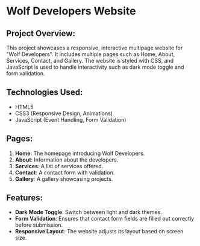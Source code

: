 # Wolf Developers Website

## Project Overview:
This project showcases a responsive, interactive multipage website for "Wolf Developers". It includes multiple pages such as Home, About, Services, Contact, and Gallery. The website is styled with CSS, and JavaScript is used to handle interactivity such as dark mode toggle and form validation.

## Technologies Used:
- HTML5
- CSS3 (Responsive Design, Animations)
- JavaScript (Event Handling, Form Validation)

## Pages:
1. **Home**: The homepage introducing Wolf Developers.
2. **About**: Information about the developers.
3. **Services**: A list of services offered.
4. **Contact**: A contact form with validation.
5. **Gallery**: A gallery showcasing projects.

## Features:
- **Dark Mode Toggle**: Switch between light and dark themes.
- **Form Validation**: Ensures that contact form fields are filled out correctly before submission.
- **Responsive Layout**: The website adjusts its layout based on screen size.

